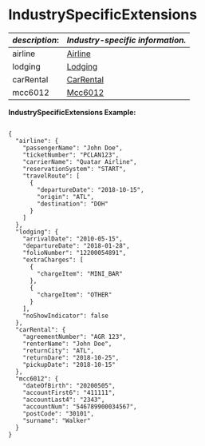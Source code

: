 
# IndustrySpecificExtensions

| *description*:   | *Industry-specific information.*|
|----|----|
| airline | [Airline](?path=docs/schemas-md/Airline.md)| 
| lodging | [Lodging](?path=docs/schemas-md/Lodging.md)|
| carRental | [CarRental](?path=docs/schemas-md/CarRental.md)|
| mcc6012 | [Mcc6012](?path=docs/schemas-md/Mcc6012.md)|


**IndustrySpecificExtensions Example:**

```{r}

{
  "airline": {
    "passengerName": "John Doe",
    "ticketNumber": "PCLAN123",
    "carrierName": "Quatar Airline",
    "reservationSystem": "START",
    "travelRoute": [
      {
        "departureDate": "2018-10-15",
        "origin": "ATL",
        "destination": "DOH"
      }
    ]
  },
  "lodging": {
    "arrivalDate": "2010-05-15",
    "departureDate": "2018-01-28",
    "folioNumber": "12200054891",
    "extraCharges": [
      {
        "chargeItem": "MINI_BAR"
      },
      {
        "chargeItem": "OTHER"
      }
    ],
    "noShowIndicator": false
  },
  "carRental": {
    "agreementNumber": "AGR 123",
    "renterName": "John Doe",
    "returnCity": "ATL",
    "returnDare": "2018-10-25",
    "pickupDate": "2018-10-15"
  },
  "mcc6012": {
    "dateOfBirth": "20200505",
    "accountFirst6": "411111",
    "accountLast4": "2343",
    "accountNum": "546789900034567",
    "postCode": "30101",
    "surname": "Walker"
  }
}
```





